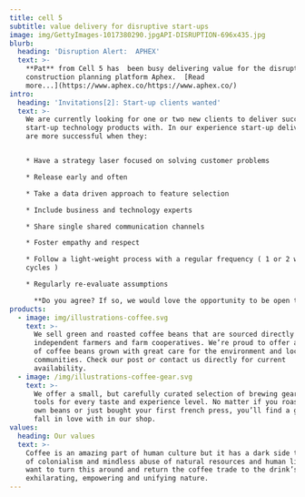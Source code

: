 ```yaml
---
title: cell 5
subtitle: value delivery for disruptive start-ups
image: img/GettyImages-1017380290.jpgAPI-DISRUPTION-696x435.jpg
blurb:
  heading: 'Disruption Alert:  APHEX'
  text: >-
    **Pat** from Cell 5 has  been busy delivering value for the disruptive
    construction planning platform Aphex.  [Read
    more...](https://www.aphex.co/https://www.aphex.co/)
intro:
  heading: 'Invitations[2]: Start-up clients wanted'
  text: >-
    We are currently looking for one or two new clients to deliver successful
    start-up technology products with. In our experience start-up delivery teams
    are more successful when they:


    * Have a strategy laser focused on solving customer problems

    * Release early and often

    * Take a data driven approach to feature selection

    * Include business and technology experts

    * Share single shared communication channels

    * Foster empathy and respect

    * Follow a light-weight process with a regular frequency ( 1 or 2 week
    cycles )

    * Regularly re-evaluate assumptions

      **Do you agree? If so, we would love the opportunity to be open to collaboration with you, and together we can create a team with the right blend to suit your start-up application product goals.**
products:
  - image: img/illustrations-coffee.svg
    text: >-
      We sell green and roasted coffee beans that are sourced directly from
      independent farmers and farm cooperatives. We’re proud to offer a variety
      of coffee beans grown with great care for the environment and local
      communities. Check our post or contact us directly for current
      availability.
  - image: /img/illustrations-coffee-gear.svg
    text: >-
      We offer a small, but carefully curated selection of brewing gear and
      tools for every taste and experience level. No matter if you roast your
      own beans or just bought your first french press, you’ll find a gadget to
      fall in love with in our shop.
values:
  heading: Our values
  text: >-
    Coffee is an amazing part of human culture but it has a dark side too – one
    of colonialism and mindless abuse of natural resources and human lives. We
    want to turn this around and return the coffee trade to the drink’s
    exhilarating, empowering and unifying nature.
---
```


